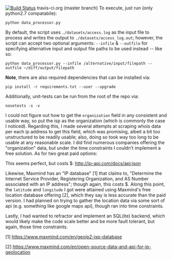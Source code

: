 [![Build Status](https://travis-ci.org/jgors/svds_cc.svg?branch=master)](https://travis-ci.org/jgors/svds_cc) travis-ci.org (master branch)
To execute, just run (only python2.7 compatabile):

```
python data_processor.py
```

By default, the script uses `./datasets/access.log` as the input file to process and writes the output to `./datasets/access_log.out`; however, the script can accept
two optional arguments:  `--infile` & `--outfile` for specifying alternative input and
output file paths to be used instead -- like so:

```
python data_processor.py --infile /alternative/input/filepath --outfile ~/diff/output/filepath
```

**Note**, there are also required dependencies that can be installed via:

```
pip install -r requirements.txt --user --upgrade
```

Additionally, unit-tests can be run from the root of the repo via:

```
nosetests -s -v
```


I could not figure out how to get the `organization` field in any consistent and usable way, so put the isp as the organization (which is commonly the case I noticed).  Regarding this, I made several attempts at scraping whois data per each ip address to get this field, which was promising, albeit a bit too unstructured to be readily usable; also, doing so took way too long to be usable at any reasonable scale.  I did find numerous companies offering the "organization" data, but under the time constraints I couldn't implement a free solution.  As for two great paid options:

This seems perfect, but costs $:
http://ip-api.com/docs/api:json

Likewise, Maxmind has an "IP database" [1] that claims to, "Determine the Internet Service Provider, Registering Organization, and AS Number associated with an IP address"; though again, this costs $.  Along this point, the `latitude` and `longitude` I got were attained using Maxmind's free location database offering [2], which they say is less accurate than the paid version.  I had planned on trying to gather the location data via some sort of api (e.g. something like google maps api), though ran into time constraints.

Lastly, I had wanted to refractor and implement an SQL(ite) backend, which would likely make the code scale better and be more fault tolerant, but again, those time constraints.

[1] https://www.maxmind.com/en/geoip2-isp-database

[2] https://www.maxmind.com/en/open-source-data-and-api-for-ip-geolocation
